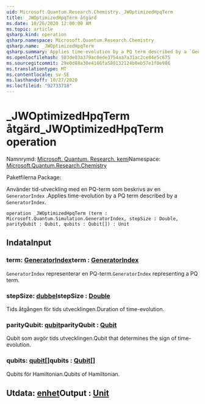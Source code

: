 ```yaml
---
uid: Microsoft.Quantum.Research.Chemistry._JWOptimizedHpqTerm
title: _JWOptimizedHpqTerm åtgärd
ms.date: 10/26/2020 12:00:00 AM
ms.topic: article
qsharp.kind: operation
qsharp.namespace: Microsoft.Quantum.Research.Chemistry
qsharp.name: _JWOptimizedHpqTerm
qsharp.summary: Applies time-evolution by a PQ term described by a `GeneratorIndex`.
ms.openlocfilehash: 503de03a379ac0ede3754aa7a31ac2ce84e5c675
ms.sourcegitcommit: 29e0d88a30e4166fa580132124b0eb57e1f0e986
ms.translationtype: MT
ms.contentlocale: sv-SE
ms.lasthandoff: 10/27/2020
ms.locfileid: "92733718"
---
```

# <a name="_jwoptimizedhpqterm-operation"></a><span data-ttu-id="5fa1f-102">_JWOptimizedHpqTerm åtgärd</span><span class="sxs-lookup"><span data-stu-id="5fa1f-102">_JWOptimizedHpqTerm operation</span></span>

<span data-ttu-id="5fa1f-103">Namnrymd: [Microsoft. Quantum. Research. kemi](xref:Microsoft.Quantum.Research.Chemistry)</span><span class="sxs-lookup"><span data-stu-id="5fa1f-103">Namespace: [Microsoft.Quantum.Research.Chemistry](xref:Microsoft.Quantum.Research.Chemistry)</span></span>

<span data-ttu-id="5fa1f-104">Paketfilerna [](https://nuget.org/packages/)</span><span class="sxs-lookup"><span data-stu-id="5fa1f-104">Package: [](https://nuget.org/packages/)</span></span>


<span data-ttu-id="5fa1f-105">Använder tid-utveckling med en PQ-term som beskrivs av en `GeneratorIndex` .</span><span class="sxs-lookup"><span data-stu-id="5fa1f-105">Applies time-evolution by a PQ term described by a `GeneratorIndex`.</span></span>

```qsharp
operation _JWOptimizedHpqTerm (term : Microsoft.Quantum.Simulation.GeneratorIndex, stepSize : Double, parityQubit : Qubit, qubits : Qubit[]) : Unit
```


## <a name="input"></a><span data-ttu-id="5fa1f-106">Indata</span><span class="sxs-lookup"><span data-stu-id="5fa1f-106">Input</span></span>

### <a name="term--generatorindex"></a><span data-ttu-id="5fa1f-107">term: [GeneratorIndex](xref:Microsoft.Quantum.Simulation.GeneratorIndex)</span><span class="sxs-lookup"><span data-stu-id="5fa1f-107">term : [GeneratorIndex](xref:Microsoft.Quantum.Simulation.GeneratorIndex)</span></span>

<span data-ttu-id="5fa1f-108">`GeneratorIndex` representerar en PQ-term.</span><span class="sxs-lookup"><span data-stu-id="5fa1f-108">`GeneratorIndex` representing a PQ term.</span></span>


### <a name="stepsize--double"></a><span data-ttu-id="5fa1f-109">stepSize: [dubbel](xref:microsoft.quantum.lang-ref.double)</span><span class="sxs-lookup"><span data-stu-id="5fa1f-109">stepSize : [Double](xref:microsoft.quantum.lang-ref.double)</span></span>

<span data-ttu-id="5fa1f-110">Tids åtgången för tids utvecklingen.</span><span class="sxs-lookup"><span data-stu-id="5fa1f-110">Duration of time-evolution.</span></span>


### <a name="parityqubit--qubit"></a><span data-ttu-id="5fa1f-111">parityQubit: [qubit](xref:microsoft.quantum.lang-ref.qubit)</span><span class="sxs-lookup"><span data-stu-id="5fa1f-111">parityQubit : [Qubit](xref:microsoft.quantum.lang-ref.qubit)</span></span>

<span data-ttu-id="5fa1f-112">Qubit som avgör tids utvecklingen.</span><span class="sxs-lookup"><span data-stu-id="5fa1f-112">Qubit that determines the sign of time-evolution.</span></span>


### <a name="qubits--qubit"></a><span data-ttu-id="5fa1f-113">qubits: [qubit](xref:microsoft.quantum.lang-ref.qubit)[]</span><span class="sxs-lookup"><span data-stu-id="5fa1f-113">qubits : [Qubit](xref:microsoft.quantum.lang-ref.qubit)[]</span></span>

<span data-ttu-id="5fa1f-114">Qubits för Hamiltonian.</span><span class="sxs-lookup"><span data-stu-id="5fa1f-114">Qubits of Hamiltonian.</span></span>



## <a name="output--unit"></a><span data-ttu-id="5fa1f-115">Utdata: [enhet](xref:microsoft.quantum.lang-ref.unit)</span><span class="sxs-lookup"><span data-stu-id="5fa1f-115">Output : [Unit](xref:microsoft.quantum.lang-ref.unit)</span></span>

